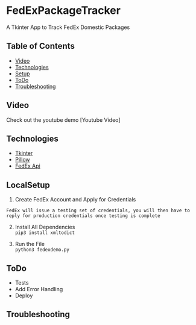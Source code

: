# FedExPackageTracker
A Tkinter App to Track FedEx Domestic Packages

## Table of Contents
* [Video](#Video)
* [Technologies](#Technologies)
* [Setup](#LocalSetup)
* [ToDo](#ToDo)
* [Troubleshooting](#Troubleshooting)

## Video
Check out the youtube demo
[Youtube Video]

## Technologies
* [Tkinter]
* [Pillow]
* [FedEx Api]

## LocalSetup
1) Create FedEx Account and Apply for Credentials

`FedEx will issue a testing set of credentials, you will then have to reply for production credentials once testing is complete`

2) Install All Dependencies   
`pip3 install xmltodict`

3) Run the File  
`python3 fedexdemo.py`   

## ToDo
* Tests
* Add Error Handling
* Deploy

## Troubleshooting
   [Tkinter]: <http://effbot.org/tkinterbook/>
   [Pillow]: <https://pillow.readthedocs.io/en/stable/>
   [Fedex Api]:<https://www.fedex.com/en-us/developer/web-services/process.html#documentation>
